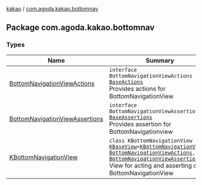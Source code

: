 [kakao](../index.md) / [com.agoda.kakao.bottomnav](./index.md)

## Package com.agoda.kakao.bottomnav

### Types

| Name | Summary |
|---|---|
| [BottomNavigationViewActions](-bottom-navigation-view-actions/index.md) | `interface BottomNavigationViewActions : `[`BaseActions`](../com.agoda.kakao.common.actions/-base-actions/index.md)<br>Provides actions for BottomNavigationView |
| [BottomNavigationViewAssertions](-bottom-navigation-view-assertions/index.md) | `interface BottomNavigationViewAssertions : `[`BaseAssertions`](../com.agoda.kakao.common.assertions/-base-assertions/index.md)<br>Provides assertion for BottomNavigationview |
| [KBottomNavigationView](-k-bottom-navigation-view/index.md) | `class KBottomNavigationView : `[`KBaseView`](../com.agoda.kakao.common.views/-k-base-view/index.md)`<`[`KBottomNavigationView`](-k-bottom-navigation-view/index.md)`>, `[`BottomNavigationViewActions`](-bottom-navigation-view-actions/index.md)`, `[`BottomNavigationViewAssertions`](-bottom-navigation-view-assertions/index.md)<br>View for acting and asserting on BottomNavigationView |
